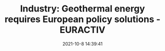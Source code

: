 ---
"title": "Industry: Geothermal energy requires European policy solutions - EURACTIV"
"date": "2021-10-8 14:39:41"
"feed_name": "GOOGLENEWSDRILLING"
"feed_website": "https://news.google.com/search?q=drilling%2Bincident&hl=en-US&gl=US&ceid=US:en"
"feed_rss": "https://news.google.com/rss/search?q=drilling%2Bincident&hl=en-US&gl=US&ceid=US:en"
"link": "https://www.euractiv.com/section/energy/interview/industry-geothermal-energy-requires-european-policy-solutions/"
"source": "{'href': 'https://www.euractiv.com', 'title': 'EURACTIV'}"
"file": "_posts/2021-1-1-0d48389f8c5e850b7052e8eec3c5b7e77bae73e3.md"
"accident": "0"
"drilling": "0"
"dead": "0"
"injured": "0"
"arrested": "0"
"place": "unknown place"
"where": "unknown site"
"causes": "unknown"
"place_uri": "unknown place"
---